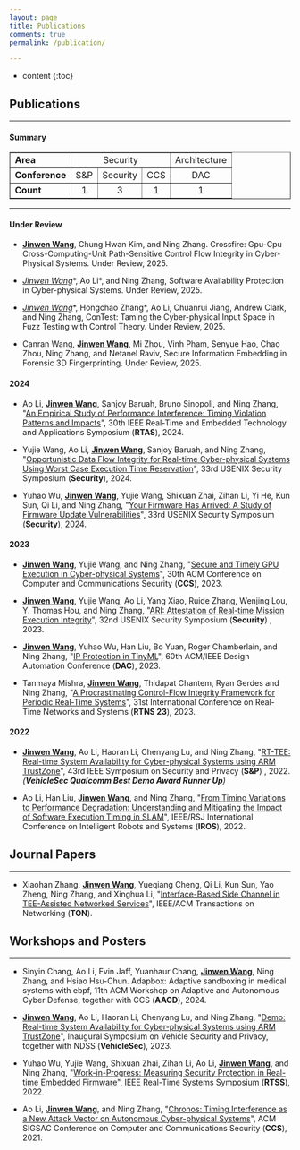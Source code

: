 ```yaml
---
layout: page
title: Publications
comments: true
permalink: /publication/

---
```


* content
{:toc}


## Publications

---

#### Summary

<table border="1" align="center">
 <tr>
  <td> <strong> Area </strong> </td>
  <td colspan="3" align="center"> Security </td>
  <td colspan="1" align="center"> Architecture </td>  
 </tr>
 <tr>
  <td> <strong> Conference </strong> </td>
  <td> S&P </td>
  <td> Security </td>
  <td> CCS </td>
  <td align="center"> DAC </td>
 </tr>
  <tr>
  <td> <strong> Count </strong> </td>
  <td align="center"> 1 </td>
  <td align="center"> 3 </td>
  <td align="center"> 1 </td>
  <td align="center"> 1 </td>
 </tr>
</table>



---

#### Under Review
* **<u>Jinwen Wang</u>**, Chung Hwan Kim, and Ning Zhang. Crossfire: Gpu-Cpu Cross-Computing-Unit Path-Sensitive Control Flow Integrity in Cyber-Physical Systems. Under Review, 2025.

* **<u>Jinwen Wang*</u>**, Ao Li*, and Ning Zhang, Software Availability Protection in Cyber-physical Systems.
Under Review, 2025.

* **<u>Jinwen Wang*</u>**, Hongchao Zhang*, Ao Li, Chuanrui Jiang, Andrew Clark, and Ning Zhang, ConTest: Taming the Cyber-physical Input Space in Fuzz Testing with Control Theory. Under Review, 2025.

* Canran Wang, **<u>Jinwen Wang</u>**, Mi Zhou, Vinh Pham, Senyue Hao, Chao Zhou, Ning Zhang, and Netanel Raviv, Secure Information Embedding in Forensic 3D Fingerprinting. Under Review, 2025.

#### 2024

* Ao Li, **<u>Jinwen Wang</u>**, Sanjoy Baruah, Bruno Sinopoli, and Ning Zhang, "[An Empirical Study of Performance Interference: Timing Violation Patterns and Impacts](https://cybersecurity.seas.wustl.edu/paper/rtas24_timetrap.pdf)", 30th IEEE Real-Time and Embedded Technology and Applications Symposium (**RTAS**), 2024.

* Yujie Wang, Ao Li, **<u>Jinwen Wang</u>**, Sanjoy Baruah, and Ning Zhang, "[Opportunistic Data Flow Integrity for Real-time Cyber-physical Systems Using Worst Case Execution Time Reservation](https://www.usenix.org/system/files/sec23winter-prepub-485-wang-yujie.pdf)", 33rd USENIX Security Symposium (**Security**), 2024.

* Yuhao Wu, **<u>Jinwen Wang</u>**, Yujie Wang, Shixuan Zhai, Zihan Li, Yi He, Kun Sun, Qi Li, and Ning Zhang, "[Your Firmware Has Arrived: A Study of Firmware Update Vulnerabilities](https://www.usenix.org/system/files/usenixsecurity24-wu-yuhao.pdf)", 33rd USENIX Security Symposium (**Security**), 2024.


#### 2023

* **<u>Jinwen Wang</u>**, Yujie Wang, and Ning Zhang, "[Secure and Timely GPU Execution in Cyber-physical Systems](https://dl.acm.org/doi/pdf/10.1145/3576915.3623197)", 30th ACM Conference on Computer and Communications Security (**CCS**), 2023.

* **<u>Jinwen Wang</u>**, Yujie Wang, Ao Li, Yang Xiao, Ruide Zhang, Wenjing Lou, Y. Thomas Hou, and Ning Zhang, "[ARI: Attestation of Real-time Mission Execution Integrity](https://www.usenix.org/system/files/usenixsecurity23-wang-jinwen.pdf)", 32nd USENIX Security Symposium (**Security**) , 2023.

* **<u>Jinwen Wang</u>**, Yuhao Wu, Han Liu, Bo Yuan, Roger Chamberlain, and Ning Zhang, "[IP Protection in TinyML](https://cybersecurity.seas.wustl.edu/paper/wang2023ip.pdf)", 60th ACM/IEEE Design Automation Conference (**DAC**), 2023.

* Tanmaya Mishra, **<u>Jinwen Wang</u>**, Thidapat Chantem, Ryan Gerdes and Ning Zhang, "[A Procrastinating Control-Flow Integrity Framework for Periodic Real-Time Systems](https://dl.acm.org/doi/pdf/10.1145/3575757.3575762)", 31st International Conference on Real-Time Networks and Systems (**RTNS 23**), 2023.

#### 2022


* **<u>Jinwen Wang</u>**, Ao Li, Haoran Li, Chenyang Lu, and Ning Zhang, "[RT-TEE: Real-time System Availability for Cyber-physical Systems using ARM TrustZone](https://par.nsf.gov/servlets/purl/10373878)", 43rd IEEE Symposium on Security and Privacy (**S&P**) , 2022.
<br> *(**VehicleSec Qualcomm Best Demo Award Runner Up**)* 

* Ao Li, Han Liu, **<u>Jinwen Wang</u>**, and Ning Zhang, "[From Timing Variations to Performance Degradation: Understanding and Mitigating the Impact of Software Execution Timing in SLAM](https://cybersecurity.seas.wustl.edu/paper/ao-iros22.pdf)", IEEE/RSJ International Conference on Intelligent Robots and Systems (**IROS**), 2022.

## Journal Papers

---

* Xiaohan Zhang, **<u>Jinwen Wang</u>**, Yueqiang Cheng, Qi Li, Kun Sun, Yao Zheng, Ning Zhang, and Xinghua Li, "[Interface-Based Side Channel in TEE-Assisted Networked Services](https://ieeexplore.ieee.org/abstract/document/10184979)", IEEE/ACM Transactions on Networking (**TON**).


## Workshops and Posters 

---

* Sinyin Chang, Ao Li, Evin Jaff, Yuanhaur Chang, **<u>Jinwen Wang</u>**, Ning Zhang, and Hsiao Hsu-Chun. Adapbox: Adaptive sandboxing in medical systems with ebpf, 11th ACM Workshop on Adaptive and Autonomous Cyber Defense, together with CCS (**AACD**), 2024.

* **<u>Jinwen Wang</u>**, Ao Li, Haoran Li, Chenyang Lu, and Ning Zhang, "[Demo: Real-time System Availability for Cyber-physical Systems using ARM TrustZone](https://www.ndss-symposium.org/wp-content/uploads/2023/02/vehiclesec2023-23040-paper.pdf)", Inaugural Symposium on Vehicle Security and Privacy, together with NDSS (**VehicleSec**), 2023.

* Yuhao Wu, Yujie Wang, Shixuan Zhai, Zihan Li, Ao Li, **<u>Jinwen Wang</u>**, and Ning Zhang, "[Work-in-Progress: Measuring Security Protection in Real-time Embedded Firmware](https://scholar.google.com/citations?view_op=view_citation&hl=en&user=V1YK5kYAAAAJ&citation_for_view=V1YK5kYAAAAJ:ufrVoPGSRksC)", IEEE Real-Time Systems Symposium (**RTSS**), 2022.

* Ao Li, **<u>Jinwen Wang</u>**, and Ning Zhang, "[Chronos: Timing Interference as a New Attack Vector on Autonomous Cyber-physical Systems](https://scholar.google.com/citations?view_op=view_citation&hl=en&user=V1YK5kYAAAAJ&citation_for_view=V1YK5kYAAAAJ:IjCSPb-OGe4C)", ACM SIGSAC Conference on Computer and Communications Security (**CCS**), 2021.
